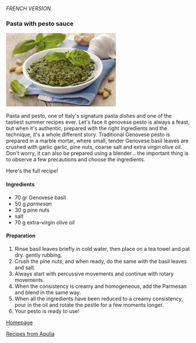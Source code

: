 *FRENCH VERSION*

### Pasta with pesto sauce

![alt text](../images/ricetta-tradizionale-ligure-pesto-fatto-in-casa-3.jpg)

Pasta and pesto, one of Italy's signature pasta dishes and one of the tastiest summer recipes ever. Let's face it
genovese pesto is always a feast, but when it's authentic, prepared with the right ingredients and the
technique, it's a whole different story. 
Traditional Genovese pesto is prepared in a marble mortar, where small, tender Genovese basil leaves are crushed with garlic 
garlic, pine nuts, coarse salt and extra virgin olive oil. 
Don't worry, it can also be prepared using a blender... the important thing is to observe a few precautions and choose the 
ingredients.

Here's the full recipe!

#### Ingredients
- 70 gr Genovese basil 
- 50 g _parmesan_
- 30 g pine nuts
- salt
- 70 g extra-virgin olive oil

#### Preparation
1. Rinse basil leaves briefly in cold water, then place on a tea towel and pat dry.
   gently rubbing.
2. Crush the pine nuts, and when ready, do the same with the basil leaves and salt.
3. Always start with percussive movements and continue with rotary movements.
4. When the consistency is creamy and homogeneous, add the Parmesan and blend in the same way.
5. When all the ingredients have been reduced to a creamy consistency, pour in the oil and rotate the pestle for a few moments longer.
6. Your pesto is ready to use!

[Homepage](README.md)

[Recipes from Apulia](apulia.md)
